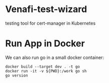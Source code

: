 # Venafi-test-wizard
testing tool for cert-manager in Kubernetes
# Run App in Docker
We can also run go in a small docker container: <br/>

```
docker build --target dev . -t go
docker run -it -v ${PWD}:/work go sh
go version
```